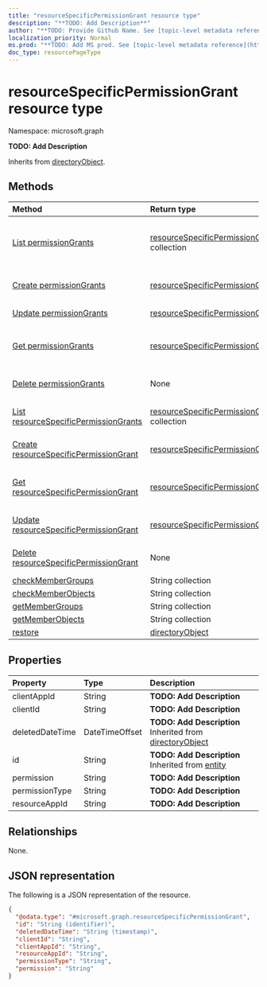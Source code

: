 ```yaml
---
title: "resourceSpecificPermissionGrant resource type"
description: "**TODO: Add Description**"
author: "**TODO: Provide Github Name. See [topic-level metadata reference](https://msgo.azurewebsites.net/add/document/guidelines/metadata.html#topic-level-metadata)**"
localization_priority: Normal
ms.prod: "**TODO: Add MS prod. See [topic-level metadata reference](https://msgo.azurewebsites.net/add/document/guidelines/metadata.html#topic-level-metadata)**"
doc_type: resourcePageType
---
```


# resourceSpecificPermissionGrant resource type

Namespace: microsoft.graph

**TODO: Add Description**


Inherits from [directoryObject](../resources/directoryobject.md).

## Methods
|Method|Return type|Description|
|:---|:---|:---|
|[List permissionGrants](../api/group-list-permissiongrants.md)|[resourceSpecificPermissionGrant](../resources/resourcespecificpermissiongrant.md) collection|Get the resourceSpecificPermissionGrant resources from the permissionGrants navigation property.|
|[Create permissionGrants](../api/group-post-permissiongrants.md)|[resourceSpecificPermissionGrant](../resources/resourcespecificpermissiongrant.md)|Create a new resourceSpecificPermissionGrant object.|
|[Update permissionGrants](../api/group-update-permissiongrants.md)|[resourceSpecificPermissionGrant](../resources/resourcespecificpermissiongrant.md)|Update the properties of a permissionGrants object.|
|[Get permissionGrants](../api/group-get-resourcespecificpermissiongrant.md)|[resourceSpecificPermissionGrant](../resources/resourcespecificpermissiongrant.md)|Read the properties and relationships of a [resourceSpecificPermissionGrant](../resources/resourcespecificpermissiongrant.md) object.|
|[Delete permissionGrants](../api/group-delete-permissiongrants.md)|None|Delete a [resourceSpecificPermissionGrant](../resources/resourcespecificpermissiongrant.md) object.|
|[List resourceSpecificPermissionGrants](../api/resourcespecificpermissiongrant-list.md)|[resourceSpecificPermissionGrant](../resources/resourcespecificpermissiongrant.md) collection|Get a list of the [resourceSpecificPermissionGrant](../resources/resourcespecificpermissiongrant.md) objects and their properties.|
|[Create resourceSpecificPermissionGrant](../api/resourcespecificpermissiongrant-post-permissiongrants.md)|[resourceSpecificPermissionGrant](../resources/resourcespecificpermissiongrant.md)|Create a new [resourceSpecificPermissionGrant](../resources/resourcespecificpermissiongrant.md) object.|
|[Get resourceSpecificPermissionGrant](../api/resourcespecificpermissiongrant-get.md)|[resourceSpecificPermissionGrant](../resources/resourcespecificpermissiongrant.md)|Read the properties and relationships of a [resourceSpecificPermissionGrant](../resources/resourcespecificpermissiongrant.md) object.|
|[Update resourceSpecificPermissionGrant](../api/resourcespecificpermissiongrant-update.md)|[resourceSpecificPermissionGrant](../resources/resourcespecificpermissiongrant.md)|Update the properties of a [resourceSpecificPermissionGrant](../resources/resourcespecificpermissiongrant.md) object.|
|[Delete resourceSpecificPermissionGrant](../api/resourcespecificpermissiongrant-delete.md)|None|Deletes a [resourceSpecificPermissionGrant](../resources/resourcespecificpermissiongrant.md) object.|
|[checkMemberGroups](../api/resourcespecificpermissiongrant-checkmembergroups.md)|String collection|**TODO: Add Description**|
|[checkMemberObjects](../api/resourcespecificpermissiongrant-checkmemberobjects.md)|String collection|**TODO: Add Description**|
|[getMemberGroups](../api/resourcespecificpermissiongrant-getmembergroups.md)|String collection|**TODO: Add Description**|
|[getMemberObjects](../api/resourcespecificpermissiongrant-getmemberobjects.md)|String collection|**TODO: Add Description**|
|[restore](../api/resourcespecificpermissiongrant-restore.md)|[directoryObject](../resources/directoryobject.md)|**TODO: Add Description**|

## Properties
|Property|Type|Description|
|:---|:---|:---|
|clientAppId|String|**TODO: Add Description**|
|clientId|String|**TODO: Add Description**|
|deletedDateTime|DateTimeOffset|**TODO: Add Description** Inherited from [directoryObject](../resources/directoryobject.md)|
|id|String|**TODO: Add Description** Inherited from [entity](../resources/entity.md)|
|permission|String|**TODO: Add Description**|
|permissionType|String|**TODO: Add Description**|
|resourceAppId|String|**TODO: Add Description**|

## Relationships
None.

## JSON representation
The following is a JSON representation of the resource.
<!-- {
  "blockType": "resource",
  "keyProperty": "id",
  "@odata.type": "microsoft.graph.resourceSpecificPermissionGrant",
  "baseType": "microsoft.graph.directoryObject",
  "openType": false
}
-->
``` json
{
  "@odata.type": "#microsoft.graph.resourceSpecificPermissionGrant",
  "id": "String (identifier)",
  "deletedDateTime": "String (timestamp)",
  "clientId": "String",
  "clientAppId": "String",
  "resourceAppId": "String",
  "permissionType": "String",
  "permission": "String"
}
```

